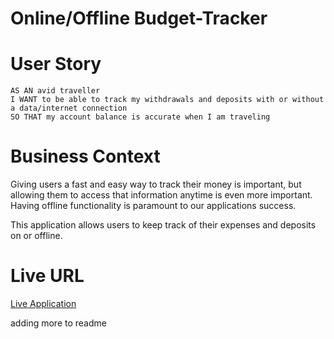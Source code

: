 # Online/Offline Budget-Tracker

# User Story
````
AS AN avid traveller 
I WANT to be able to track my withdrawals and deposits with or without a data/internet connection
SO THAT my account balance is accurate when I am traveling
````

# Business Context

Giving users a fast and easy way to track their money is important, but allowing them to access that information anytime is even more important. Having offline functionality is paramount to our applications success.

This application allows users to keep track of their expenses and deposits on or offline.

# Live URL
[Live Application](https://arcane-fortress-24127.herokuapp.com/)


adding more to readme 